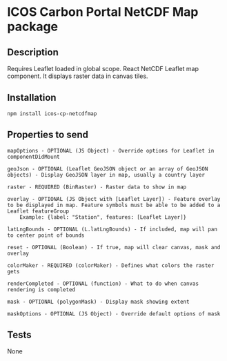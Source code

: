 # ICOS Carbon Portal NetCDF Map package

## Description
Requires Leaflet loaded in global scope. React NetCDF Leaflet map component. It displays raster data in canvas tiles.

## Installation
`npm install icos-cp-netcdfmap`

## Properties to send
`mapOptions - OPTIONAL (JS Object) - Override options for Leaflet in componentDidMount`

`geoJson - OPTIONAL (Leaflet GeoJSON object or an array of GeoJSON objects) - Display GeoJSON layer in map, usually a country layer`

`raster - REQUIRED (BinRaster) - Raster data to show in map`

```
overlay - OPTIONAL (JS Object with [Leaflet Layer]) - Feature overlay to be displayed in map. Feature symbols must be able to be added to a Leaflet featureGroup
	Example: {label: "Station", features: [Leaflet Layer]}
```

`latLngBounds - OPTIONAL (L.latLngBounds) - If included, map will pan to center point of bounds`

`reset - OPTIONAL (Boolean) - If true, map will clear canvas, mask and overlay`

`colorMaker - REQUIRED (colorMaker) - Defines what colors the raster gets`

`renderCompleted - OPTIONAL (function) - What to do when canvas rendering is completed`

`mask - OPTIONAL (polygonMask) - Display mask showing extent`

`maskOptions - OPTIONAL (JS Object) - Override default options of mask`

## Tests
None